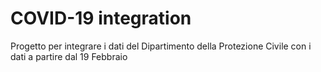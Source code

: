 # COVID-19 integration

Progetto per integrare i dati del Dipartimento della Protezione Civile con i dati a partire dal 19 Febbraio
